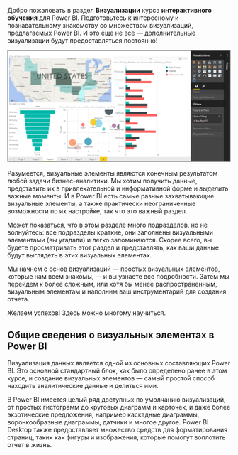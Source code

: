 Добро пожаловать в раздел **Визуализации** курса **интерактивного обучения** для Power BI. Подготовьтесь к интересному и познавательному знакомству со множеством визуализаций, предлагаемых Power BI. И это еще не все — дополнительные визуализации будут предоставляться постоянно!

![](media/3-1-intro-visualizations/3-1_1.png)

Разумеется, визуальные элементы являются конечным результатом любой задачи бизнес-аналитики. Мы хотим получить данные, представить их в привлекательной и информативной форме и *выделить* важные моменты. И в Power BI есть самые разные захватывающие визуальные элементы, а также практически неограниченные возможности по их настройке, так что это важный раздел.

Может показаться, что в этом разделе много подразделов, но не волнуйтесь: все подразделы краткие, они заполнены визуальными элементами (вы угадали) и легко запоминаются. Скорее всего, вы будете просматривать этот раздел и представлять, как ваши данные будут выглядеть в этих визуальных элементах.

Мы начнем с основ визуализаций — простых визуальных элементов, которые нам всем знакомы, — и вы узнаете все подробности. Затем мы перейдем к более сложным, или хотя бы менее распространенным, визуальным элементам и наполним ваш инструментарий для создания отчета.

Желаем успехов! Здесь можно многому научиться.

## <a name="introduction-to-visuals-in-power-bi"></a>Общие сведения о визуальных элементах в Power BI
Визуализация данных является одной из основных составляющих Power BI. Это основной стандартный блок, как было определено ранее в этом курсе, и создание визуальных элементов — самый простой способ находить аналитические данные и делиться ими.

В Power BI имеется целый ряд доступных по умолчанию визуализаций, от простых гистограмм до круговых диаграмм и карточек, и даже более экзотические предложения, например каскадные диаграммы, воронкообразные диаграммы, датчики и многое другое. Power BI Desktop также предоставляет множество средств для форматирования страниц, таких как фигуры и изображения, которые помогут воплотить отчет в жизнь.


